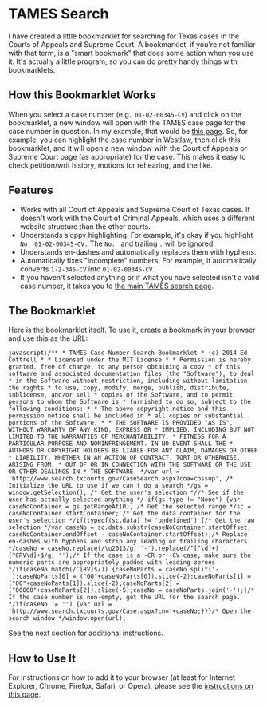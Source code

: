 TAMES Search
============

I have created a little bookmarklet for searching for Texas cases in the Courts of Appeals and Supreme Court. A bookmarklet, if you're not familiar with that term, is a "smart bookmark" that does some action when you use it. It's actually a little program, so you can do pretty handy things with bookmarklets.

How this Bookmarklet Works
------------

When you select a case number (e.g., `01-02-00345-CV`) and click on the bookmarklet, a new window will open with the TAMES case page for the case number in question. In my example, that would be [this page](http://www.search.txcourts.gov/Case.aspx?cn=01-02-00345-CV).  So, for example, you can highlight the case number in Westlaw, then click this bookmarklet, and it will open a new window with the Court of Appeals or Supreme Court page (as appropriate) for the case. This makes it easy to check petition/writ history, motions for rehearing, and the like.

Features
------------

- Works with all Court of Appeals and Supreme Court of Texas cases. It doesn't work with the Court of Criminal Appeals, which uses a different website structure than the other courts.
- Understands sloppy highlighting. For example, it's okay if you highlight `No. 01-02-00345-CV.`  The `No. ` and trailing `.` will be ignored.
- Understands en-dashes and automatically replaces them with hyphens.
- Automatically fixes "incomplete" numbers.  For example, it automatically converts `1-2-345-CV` into `01-02-00345-CV`.
- If you haven't selected anything or if what you have selected isn't a valid case number, it takes you to [the main TAMES search page](http://www.search.txcourts.gov/CaseSearch.aspx?coa=cossup).
 
The Bookmarklet
------------

Here is the bookmarklet itself. To use it, create a bookmark in your browser and use this as the URL:

    javascript:/** * TAMES Case Number Search Bookmarklet * (c) 2014 Ed Cottrell * * Licensed under the MIT License * * Permission is hereby granted, free of charge, to any person obtaining a copy * of this software and associated documentation files (the "Software"), to deal * in the Software without restriction, including without limitation the rights * to use, copy, modify, merge, publish, distribute, sublicense, and/or sell * copies of the Software, and to permit persons to whom the Software is * furnished to do so, subject to the following conditions: * * The above copyright notice and this permission notice shall be included in * all copies or substantial portions of the Software. * * THE SOFTWARE IS PROVIDED "AS IS", WITHOUT WARRANTY OF ANY KIND, EXPRESS OR * IMPLIED, INCLUDING BUT NOT LIMITED TO THE WARRANTIES OF MERCHANTABILITY, * FITNESS FOR A PARTICULAR PURPOSE AND NONINFRINGEMENT. IN NO EVENT SHALL THE * AUTHORS OR COPYRIGHT HOLDERS BE LIABLE FOR ANY CLAIM, DAMAGES OR OTHER * LIABILITY, WHETHER IN AN ACTION OF CONTRACT, TORT OR OTHERWISE, ARISING FROM, * OUT OF OR IN CONNECTION WITH THE SOFTWARE OR THE USE OR OTHER DEALINGS IN * THE SOFTWARE. */var url = 'http://www.search.txcourts.gov/CaseSearch.aspx?coa=cossup', /* Initialize the URL to use if we can't do a search */gs = window.getSelection(); /* Get the user's selection *//* See if the user has actually selected anything */ if(gs.type != "None") {var caseNoContainer = gs.getRangeAt(0), /* Get the selected range */sc = caseNoContainer.startContainer; /* Get the data container for the user's selection */if(typeof(sc.data) != 'undefined') {/* Get the raw selection */var caseNo = sc.data.substr(caseNoContainer.startOffset, caseNoContainer.endOffset - caseNoContainer.startOffset);/* Replace en-dashes with hyphens and strip any leading or trailing characters */caseNo = caseNo.replace(/\u2013/g, '-').replace(/^[^\d]+|[^CRV\d]+$/g, '');/* If the case is a -CR or -CV case, make sure the numeric parts are appropriately padded with leading zeroes */if(caseNo.match(/C[RV]$/)) {caseNoParts = caseNo.split('-');caseNoParts[0] = ("00"+caseNoParts[0]).slice(-2);caseNoParts[1] = ("00"+caseNoParts[1]).slice(-2);caseNoParts[2] = ("00000"+caseNoParts[2]).slice(-5);caseNo = caseNoParts.join('-');}/* If the case number is non-empty, get the URL for the search page. */if(caseNo != '') {var url = 'http://www.search.txcourts.gov/Case.aspx?cn='+caseNo;}}}/* Open the search window */window.open(url);

See the next section for additional instructions.

How to Use It
------------

For instructions on how to add it to your browser (at least for Internet Explorer, Chrome, Firefox, Safari, or Opera), please see the [instructions on this page](http://marklets.com/FAQ.aspx#howDoIAddABookmarkletToMyBrowser).
